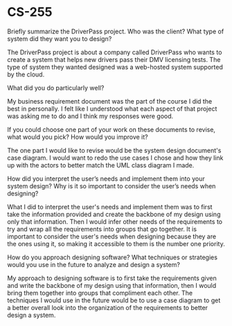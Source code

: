 # CS-255

Briefly summarize the DriverPass project. Who was the client? What type of system did they want you to design?

The DriverPass project is about a company called DriverPass who wants to create a system that helps new drivers pass their DMV licensing tests. The type of system they wanted designed was a web-hosted system supported by the cloud.

What did you do particularly well?

My business requirement document was the part of the course I did the best in personally. I felt like I understood what each aspect of that project was asking me to do and I think my responses were good.

If you could choose one part of your work on these documents to revise, what would you pick? How would you improve it?

The one part I would like to revise would be the system design document's case diagram. I would want to redo the use cases I chose and how they link up with the actors to better match the UML class diagram I made. 

How did you interpret the user’s needs and implement them into your system design? Why is it so important to consider the user’s needs when designing?

What I did to interpret the user's needs and implement them was to first take the information provided and create the backbone of my design using only that information. Then I would infer other needs of the requirements to try and wrap all the requirements into groups that go together. It is important to consider the user's needs when designing because they are the ones using it, so making it accessible to them is the number one priority.

How do you approach designing software? What techniques or strategies would you use in the future to analyze and design a system?

My approach to designing software is to first take the requirements given and write the backbone of my design using that information, then I would bring them together into groups that compliment each other. The techniques I would use in the future would be to use a case diagram to get a better overall look into the organization of the requirements to better design a system.
